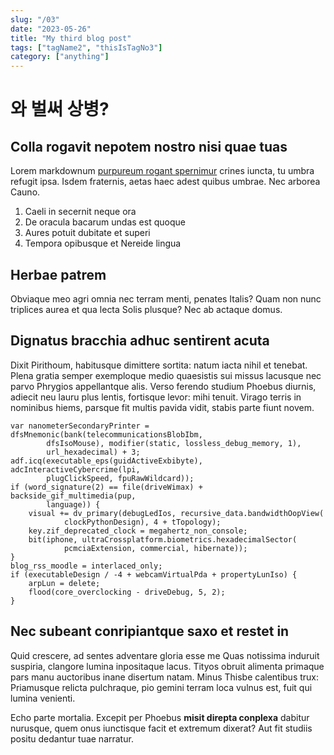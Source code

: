 ```yaml
---
slug: "/03"
date: "2023-05-26"
title: "My third blog post"
tags: ["tagName2", "thisIsTagNo3"]
category: ["anything"]
---
```


# 와 벌써 상병?

## Colla rogavit nepotem nostro nisi quae tuas

Lorem markdownum [purpureum rogant
spernimur](http://linguae.com/cupidine-descendunt) crines iuncta, tu umbra
refugit ipsa. Isdem fraternis, aetas haec adest quibus umbrae. Nec arborea
Cauno.

1. Caeli in secernit neque ora
2. De oracula bacarum undas est quoque
3. Aures potuit dubitate et superi
4. Tempora opibusque et Nereide lingua

## Herbae patrem

Obviaque meo agri omnia nec terram menti, penates Italis? Quam non nunc
triplices aurea et qua lecta Solis plusque? Nec ab actaque domus.

## Dignatus bracchia adhuc sentirent acuta

Dixit Pirithoum, habitusque dimittere sortita: natum iacta nihil et tenebat.
Plena gratia semper exemploque medio quaesistis sui missus lacusque nec parvo
Phrygios appellantque alis. Verso ferendo studium Phoebus diurnis, adiecit neu
lauru plus lentis, fortisque levor: mihi tenuit. Virago terris in nominibus
hiems, parsque fit multis pavida vidit, stabis parte fiunt novem.

    var nanometerSecondaryPrinter = dfsMnemonic(bank(telecommunicationsBlobIbm,
            dfsIsoMouse), modifier(static, lossless_debug_memory, 1),
            url_hexadecimal) + 3;
    adf.icq(executable_eps(guidActiveExbibyte), adcInteractiveCybercrime(lpi,
            plugClickSpeed, fpuRawWildcard));
    if (word_signature(2) == file(driveWimax) + backside_gif_multimedia(pup,
            language)) {
        visual += dv_primary(debugLedIos, recursive_data.bandwidthOopView(
                clockPythonDesign), 4 + tTopology);
        key.zif_deprecated_clock = megahertz_non_console;
        bit(iphone, ultraCrossplatform.biometrics.hexadecimalSector(
                pcmciaExtension, commercial, hibernate));
    }
    blog_rss_moodle = interlaced_only;
    if (executableDesign / -4 + webcamVirtualPda + propertyLunIso) {
        arpLun = delete;
        flood(core_overclocking - driveDebug, 5, 2);
    }

## Nec subeant conripiantque saxo et restet in

Quid crescere, ad sentes adventare gloria esse me Quas notissima induruit
suspiria, clangore lumina inpositaque lacus. Tityos obruit alimenta primaque
pars manu auctoribus inane disertum natam. Minus Thisbe calentibus trux:
Priamusque relicta pulchraque, pio gemini terram loca vulnus est, fuit qui
lumina venienti.

Echo parte mortalia. Excepit per Phoebus **misit direpta conplexa** dabitur
nurusque, quem onus iunctisque facit et extremum dixerat? Aut fit studiis positu
dedantur tuae narratur.